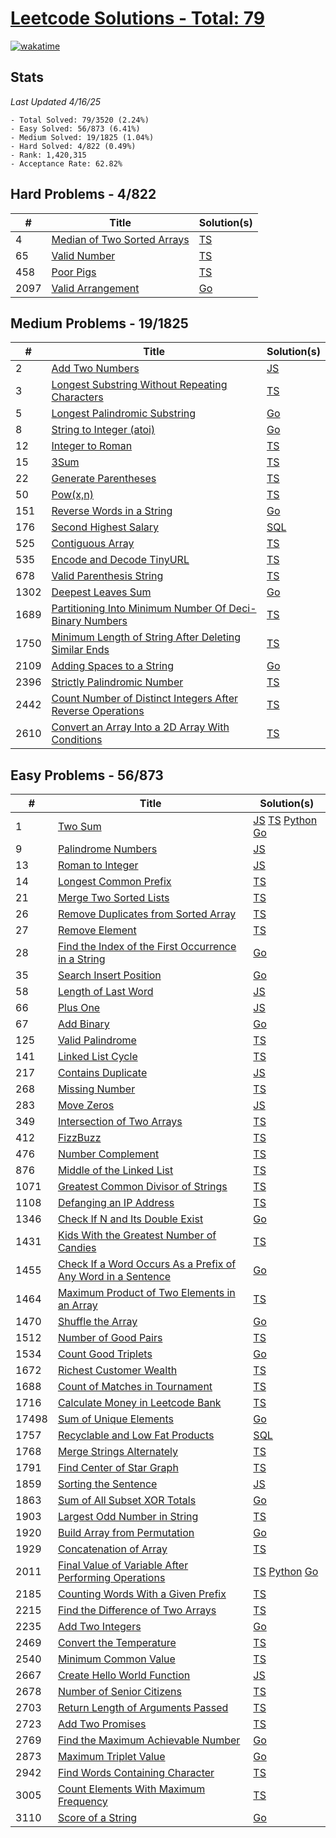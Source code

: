 # [Leetcode Solutions - Total: 79](https://leetcode.com/dickey)

[![wakatime](https://wakatime.com/badge/github/dickeyy/leetcode.svg)](https://wakatime.com/badge/github/dickeyy/leetcode)

## Stats

_Last Updated 4/16/25_

```
- Total Solved: 79/3520 (2.24%)
- Easy Solved: 56/873 (6.41%)
- Medium Solved: 19/1825 (1.04%)
- Hard Solved: 4/822 (0.49%)
- Rank: 1,420,315
- Acceptance Rate: 62.82%
```

## Hard Problems - 4/822

| #    | Title                                                                                    | Solution(s)              |
| ---- | ---------------------------------------------------------------------------------------- | ------------------------ |
| 4    | [Median of Two Sorted Arrays](https://leetcode.com/problems/median-of-two-sorted-arrays) | [TS](/hard/4/4.ts)       |
| 65   | [Valid Number](https://leetcode.com/problems/valid-number/)                              | [TS](/hard/65/65.ts)     |
| 458  | [Poor Pigs](https://leetcode.com/problems/poor-pigs)                                     | [TS](/hard/458/458.ts)   |
| 2097 | [Valid Arrangement](https://leetcode.com/problems/valid-arrangement)                     | [Go](/hard/2097/main.go) |

## Medium Problems - 19/1825

| #    | Title                                                                                                                                                  | Solution(s)                |
| ---- | ------------------------------------------------------------------------------------------------------------------------------------------------------ | -------------------------- |
| 2    | [Add Two Numbers](https://leetcode.com/problems/add-two-numbers)                                                                                       | [JS](/medium/2/2.js)       |
| 3    | [Longest Substring Without Repeating Characters](https://leetcode.com/problems/longest-substring-without-repeating-characters)                         | [TS](/medium/3/3.ts)       |
| 5    | [Longest Palindromic Substring](https://leetcode.com/problems/longest-palindromic-substring)                                                           | [Go](/medium/5/main.go)    |
| 8    | [String to Integer (atoi)](https://leetcode.com/problems/string-to-integer-atoi/)                                                                      | [Go](/medium/8/main.go)    |
| 12   | [Integer to Roman](https://leetcode.com/problems/integer-to-roman)                                                                                     | [TS](/medium/12/12.ts)     |
| 15   | [3Sum](https://leetcode.com/problems/3sum)                                                                                                             | [TS](/medium/15/15.ts)     |
| 22   | [Generate Parentheses](https://leetcode.com/problems/generate-parentheses)                                                                             | [TS](/medium/22/22.ts)     |
| 50   | [Pow(x,n)](https://leetcode.com/problems/powx-n)                                                                                                       | [TS](/medium/50/50.ts)     |
| 151  | [Reverse Words in a String](https://leetcode.com/problems/reverse-words-in-a-string)                                                                   | [Go](/medium/151/main.go)  |
| 176  | [Second Highest Salary](https://leetcode.com/problems/second-highest-salary)                                                                           | [SQL](/medium/176/176.sql) |
| 525  | [Contiguous Array](https://leetcode.com/problems/contiguous-array)                                                                                     | [TS](/medium/525/525.ts)   |
| 535  | [Encode and Decode TinyURL](https://leetcode.com/problems/encode-and-decode-tinyurl/)                                                                  | [TS](/medium/535/535.ts)   |
| 678  | [Valid Parenthesis String](https://leetcode.com/problems/valid-parenthesis-string/description/?envType=daily-question&envId=2024-04-07)                | [TS](/medium/678/678.ts)   |
| 1302 | [Deepest Leaves Sum](https://leetcode.com/problems/deepest-leaves-sum)                                                                                 | [Go](/medium/1302/main.go) |
| 1689 | [Partitioning Into Minimum Number Of Deci-Binary Numbers](https://leetcode.com/problems/partitioning-into-minimum-number-of-deci-binary-numbers)       | [TS](/medium/1669/1689.ts) |
| 1750 | [Minimum Length of String After Deleting Similar Ends](https://leetcode.com/problems/minimum-length-of-string-after-deleting-similar-ends)             | [TS](/medium/1750/1750.ts) |
| 2109 | [Adding Spaces to a String](https://leetcode.com/problems/adding-spaces-to-a-string)                                                                   | [Go](/medium/2109/main.go) |
| 2396 | [Strictly Palindromic Number](https://leetcode.com/problems/strictly-palindromic-number)                                                               | [TS](/medium/2396/2396.ts) |
| 2442 | [Count Number of Distinct Integers After Reverse Operations](https://leetcode.com/problems/count-number-of-distinct-integers-after-reverse-operations) | [TS](/medium/2442/2442.ts) |
| 2610 | [Convert an Array Into a 2D Array With Conditions](https://leetcode.com/problems/convert-an-array-into-a-2d-array-with-conditions)                     | [TS](/medium/2610/2610.ts) |

## Easy Problems - 56/873

| #     | Title                                                                                                                                                      | Solution(s)                                                                        |
| ----- | ---------------------------------------------------------------------------------------------------------------------------------------------------------- | ---------------------------------------------------------------------------------- |
| 1     | [Two Sum](https://leetcode.com/problems/two-sum)                                                                                                           | [JS](/easy/1/1.js) [TS](/easy/1/1.ts) [Python](/easy/1/1.py) [Go](/easy/1/main.go) |
| 9     | [Palindrome Numbers](https://leetcode.com/problems/palindrome-number)                                                                                      | [JS](/easy/9/9.js)                                                                 |
| 13    | [Roman to Integer](https://leetcode.com/problems/roman-to-integer)                                                                                         | [JS](/easy/13/13.js)                                                               |
| 14    | [Longest Common Prefix](https://leetcode.com/problems/longest-common-prefix)                                                                               | [TS](/easy/14/14.ts)                                                               |
| 21    | [Merge Two Sorted Lists](https://leetcode.com/problems/merge-two-sorted-lists)                                                                             | [TS](/easy/21/21.ts)                                                               |
| 26    | [Remove Duplicates from Sorted Array](https://leetcode.com/problems/remove-duplicates-from-sorted-array)                                                   | [TS](/easy/26/26.ts)                                                               |
| 27    | [Remove Element](https://leetcode.com/problems/remove-element)                                                                                             | [TS](/easy/27/27.ts)                                                               |
| 28    | [Find the Index of the First Occurrence in a String](https://leetcode.com/problems/find-the-index-of-the-first-occurrence-in-a-string)                     | [Go](/easy/28/main.go)                                                             |
| 35    | [Search Insert Position](https://leetcode.com/problems/search-insert-position)                                                                             | [Go](/easy/35/main.go)                                                             |
| 58    | [Length of Last Word](https://leetcode.com/problems/length-of-last-word)                                                                                   | [JS](/easy/58/58.js)                                                               |
| 66    | [Plus One](https://leetcode.com/problems/plus-one)                                                                                                         | [JS](/easy/66/66.js)                                                               |
| 67    | [Add Binary](https://leetcode.com/problems/add-binary)                                                                                                     | [Go](/easy/67/main.go)                                                             |
| 125   | [Valid Palindrome](https://leetcode.com/problems/valid-palindrome)                                                                                         | [TS](/easy/125/125.ts)                                                             |
| 141   | [Linked List Cycle](https://leetcode.com/problems/linked-list-cycle)                                                                                       | [TS](/easy/141/141.ts)                                                             |
| 217   | [Contains Duplicate](https://leetcode.com/problems/contains-duplicate)                                                                                     | [JS](/easy/217/217.js)                                                             |
| 268   | [Missing Number](https://leetcode.com/problems/missing-number)                                                                                             | [TS](/easy/268/268.ts)                                                             |
| 283   | [Move Zeros](https://leetcode.com/problems/move-zeroes)                                                                                                    | [JS](/easy/283/283.js)                                                             |
| 349   | [Intersection of Two Arrays](https://leetcode.com/problems/intersection-of-two-arrays)                                                                     | [TS](/easy/349/349.ts)                                                             |
| 412   | [FizzBuzz](https://leetcode.com/problems/fizz-buzz)                                                                                                        | [TS](/easy/412/412.ts)                                                             |
| 476   | [Number Complement](https://leetcode.com/problems/number-complement)                                                                                       | [TS](/easy/476/476.ts)                                                             |
| 876   | [Middle of the Linked List](https://leetcode.com/problems/middle-of-the-linked-list)                                                                       | [TS](/easy/876/876.ts)                                                             |
| 1071  | [Greatest Common Divisor of Strings](https://leetcode.com/problems/greatest-common-divisor-of-strings)                                                     | [TS](/easy/1071/1071.ts)                                                           |
| 1108  | [Defanging an IP Address](https://leetcode.com/problems/defanging-an-ip-address)                                                                           | [TS](/easy/1108/1108.ts)                                                           |
| 1346  | [Check If N and Its Double Exist](https://leetcode.com/problems/check-if-n-and-its-double-exist)                                                           | [Go](/easy/1346/main.go)                                                           |
| 1431  | [Kids With the Greatest Number of Candies](https://leetcode.com/problems/kids-with-the-greatest-number-of-candies/)                                        | [TS](/easy/1431/1431.ts)                                                           |
| 1455  | [Check If a Word Occurs As a Prefix of Any Word in a Sentence](https://leetcode.com/problems/check-if-a-word-occurs-as-a-prefix-of-any-word-in-a-sentence) | [Go](/easy/1455/main.go)                                                           |
| 1464  | [Maximum Product of Two Elements in an Array](https://leetcode.com/problems/maximum-product-of-two-elements-in-an-array)                                   | [TS](/easy/1464/1464.ts)                                                           |
| 1470  | [Shuffle the Array](https://leetcode.com/problems/shuffle-the-array)                                                                                       | [Go](/easy/1470/main.go)                                                           |
| 1512  | [Number of Good Pairs](https://leetcode.com/problems/number-of-good-pairs/)                                                                                | [TS](/easy/1512/1512.ts)                                                           |
| 1534  | [Count Good Triplets](https://leetcode.com/problems/count-good-triplets)                                                                                   | [Go](/easy/1534/main.go)                                                           |
| 1672  | [Richest Customer Wealth](https://leetcode.com/problems/richest-customer-wealth)                                                                           | [TS](/easy/1672/1672.ts)                                                           |
| 1688  | [Count of Matches in Tournament](https://leetcode.com/problems/count-of-matches-in-tournament)                                                             | [TS](/easy/1688/1688.ts)                                                           |
| 1716  | [Calculate Money in Leetcode Bank](https://leetcode.com/problems/calculate-money-in-leetcode-bank)                                                         | [TS](/easy/1716/1716.ts)                                                           |
| 17498 | [Sum of Unique Elements](https://leetcode.com/problems/sum-of-unique-elements)                                                                             | [Go](/easy/1748/main.go)                                                           |
| 1757  | [Recyclable and Low Fat Products](https://leetcode.com/problems/recyclable-and-low-fat-products)                                                           | [SQL](/easy/1757/1757.sql)                                                         |
| 1768  | [Merge Strings Alternately](https://leetcode.com/problems/merge-strings-alternately)                                                                       | [TS](/easy/1768/1768.ts)                                                           |
| 1791  | [Find Center of Star Graph](https://leetcode.com/problems/find-center-of-star-graph)                                                                       | [TS](/easy/1791/1791.ts)                                                           |
| 1859  | [Sorting the Sentence](https://leetcode.com/problems/sorting-the-sentence)                                                                                 | [JS](/easy/1859/1859.js)                                                           |
| 1863  | [Sum of All Subset XOR Totals](https://leetcode.com/problems/sum-of-all-subset-xor-totals)                                                                 | [Go](/easy/1863/main.go)                                                           |
| 1903  | [Largest Odd Number in String](https://leetcode.com/problems/largest-odd-number-in-string)                                                                 | [TS](/easy/1903/1903.ts)                                                           |
| 1920  | [Build Array from Permutation](https://leetcode.com/problems/build-array-from-permutation)                                                                 | [Go](/easy/1920/1920/main.go)                                                      |
| 1929  | [Concatenation of Array](https://leetcode.com/problems/concatenation-of-array/)                                                                            | [TS](/easy/1929/1929.ts)                                                           |
| 2011  | [Final Value of Variable After Performing Operations](https://leetcode.com/problems/final-value-of-variable-after-performing-operations)                   | [TS](/easy/2011/2011.ts) [Python](/easy/2011/2011.py) [Go](/easy/2011/main.go)     |
| 2185  | [Counting Words With a Given Prefix](https://leetcode.com/problems/counting-words-with-a-given-prefix/)                                                    | [TS](/easy/2185/2185.ts)                                                           |
| 2215  | [Find the Difference of Two Arrays](https://leetcode.com/problems/find-the-difference-of-two-arrays/)                                                      | [TS](/easy/2215/2215.ts)                                                           |
| 2235  | [Add Two Integers](https://leetcode.com/problems/add-two-integers/)                                                                                        | [Go](/easy/2235/main.go)                                                           |
| 2469  | [Convert the Temperature](https://leetcode.com/problems/convert-the-temperature)                                                                           | [TS](/easy/2469/2469.ts)                                                           |
| 2540  | [Minimum Common Value](https://leetcode.com/problems/minimum-common-value)                                                                                 | [TS](/easy/2540/2540.ts)                                                           |
| 2667  | [Create Hello World Function](https://leetcode.com/problems/create-hello-world-function)                                                                   | [JS](/easy/2667/2667.js)                                                           |
| 2678  | [Number of Senior Citizens](https://leetcode.com/problems/number-of-senior-citizens)                                                                       | [TS](/easy/2678/2678.ts)                                                           |
| 2703  | [Return Length of Arguments Passed](https://leetcode.com/problems/return-length-of-arguments-passed)                                                       | [TS](/easy/2703/2703.ts)                                                           |
| 2723  | [Add Two Promises](https://leetcode.com/problems/add-two-promises)                                                                                         | [TS](/easy/2723/2723.ts)                                                           |
| 2769  | [Find the Maximum Achievable Number](https://leetcode.com/problems/find-the-maximum-achievable-number)                                                     | [Go](/easy/2769/main.go)                                                           |
| 2873  | [Maximum Triplet Value](https://leetcode.com/problems/maximum-triplet-value)                                                                               | [Go](/easy/2873/main.go)                                                           |
| 2942  | [Find Words Containing Character](https://leetcode.com/problems/find-words-containing-character)                                                           | [TS](/easy/2942/2942.ts)                                                           |
| 3005  | [Count Elements With Maximum Frequency](https://leetcode.com/problems/count-elements-with-maximum-frequency)                                               | [TS](/easy/3005/3005.ts)                                                           |
| 3110  | [Score of a String](https://leetcode.com/problems/score-of-a-string/)                                                                                      | [Go](/easy/3110/main.go)                                                           |
